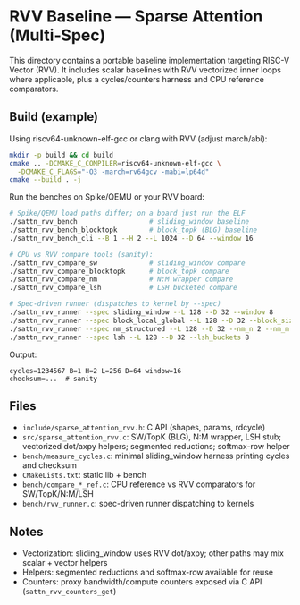 # RVV Baseline — Sparse Attention (Multi‑Spec)

This directory contains a portable baseline implementation targeting RISC-V Vector (RVV). It includes scalar baselines with RVV vectorized inner loops where applicable, plus a cycles/counters harness and CPU reference comparators.

## Build (example)

Using riscv64-unknown-elf-gcc or clang with RVV (adjust march/abi):

```bash
mkdir -p build && cd build
cmake .. -DCMAKE_C_COMPILER=riscv64-unknown-elf-gcc \
  -DCMAKE_C_FLAGS="-O3 -march=rv64gcv -mabi=lp64d"
cmake --build . -j
```

Run the benches on Spike/QEMU or your RVV board:

```bash
# Spike/QEMU load paths differ; on a board just run the ELF
./sattn_rvv_bench                  # sliding_window baseline
./sattn_rvv_bench_blocktopk        # block_topk (BLG) baseline
./sattn_rvv_bench_cli --B 1 --H 2 --L 1024 --D 64 --window 16

# CPU vs RVV compare tools (sanity):
./sattn_rvv_compare_sw             # sliding_window compare
./sattn_rvv_compare_blocktopk      # block_topk compare
./sattn_rvv_compare_nm             # N:M wrapper compare
./sattn_rvv_compare_lsh            # LSH bucketed compare

# Spec-driven runner (dispatches to kernel by --spec)
./sattn_rvv_runner --spec sliding_window --L 128 --D 32 --window 8
./sattn_rvv_runner --spec block_local_global --L 128 --D 32 --block_size 64 --keep_x1000 120 --global_tokens 8
./sattn_rvv_runner --spec nm_structured --L 128 --D 32 --nm_n 2 --nm_m 4
./sattn_rvv_runner --spec lsh --L 128 --D 32 --lsh_buckets 8
```

Output:

```
cycles=1234567 B=1 H=2 L=256 D=64 window=16
checksum=...  # sanity
```

## Files
- `include/sparse_attention_rvv.h`: C API (shapes, params, rdcycle)
- `src/sparse_attention_rvv.c`: SW/TopK (BLG), N:M wrapper, LSH stub; vectorized dot/axpy helpers; segmented reductions; softmax-row helper
- `bench/measure_cycles.c`: minimal sliding_window harness printing cycles and checksum
- `CMakeLists.txt`: static lib + bench
- `bench/compare_*_ref.c`: CPU reference vs RVV comparators for SW/TopK/N:M/LSH
- `bench/rvv_runner.c`: spec-driven runner dispatching to kernels

## Notes
- Vectorization: sliding_window uses RVV dot/axpy; other paths may mix scalar + vector helpers
- Helpers: segmented reductions and softmax-row available for reuse
- Counters: proxy bandwidth/compute counters exposed via C API (`sattn_rvv_counters_get`)
